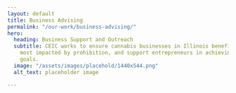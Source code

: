 ```yaml
---
layout: default
title: Business Advising
permalink: "/our-work/business-advising/"
hero:
  heading: Business Support and Outreach
  subtitle: CEIC works to ensure cannabis businesses in Illinois benefit the communities
    most impacted by prohibition, and support entrepreneurs in achieving their business
    goals.
  image: "/assets/images/placehold/1440x544.png"
  alt_text: placeholder image

---
```

